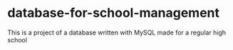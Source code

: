 # database-for-school-management
This is a project of a database written with MySQL made for a regular high school
